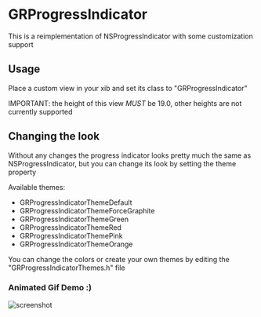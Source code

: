 # GRProgressIndicator

This is a reimplementation of NSProgressIndicator with some customization support

## Usage

Place a custom view in your xib and set its class to "GRProgressIndicator"

IMPORTANT: the height of this view *MUST* be 19.0, other heights are not currently supported

## Changing the look

Without any changes the progress indicator looks pretty much the same as NSProgressIndicator, but you can change its look by setting the theme property

Available themes:
* GRProgressIndicatorThemeDefault
* GRProgressIndicatorThemeForceGraphite
* GRProgressIndicatorThemeGreen
* GRProgressIndicatorThemeRed
* GRProgressIndicatorThemePink
* GRProgressIndicatorThemeOrange

You can change the colors or create your own themes by editing the "GRProgressIndicatorThemes.h" file

### Animated Gif Demo :)

![screenshot](https://raw.github.com/insidegui/GRProgressIndicator/master/GRProgressIndicatorDemo.gif)